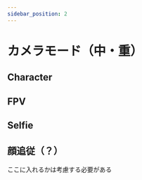 ```yaml
---
sidebar_position: 2
---
```

# カメラモード（中・重）

## Character

## FPV

## Selfie

## 顔追従（？）

ここに入れるかは考慮する必要がある